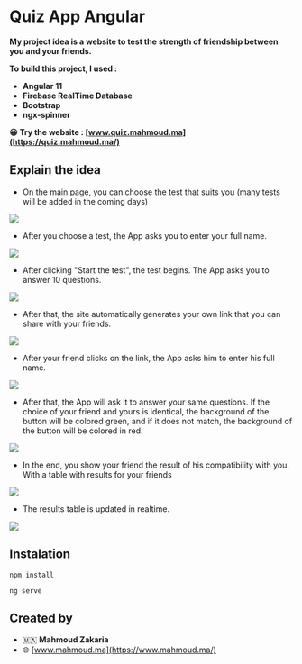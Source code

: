 





# Quiz App Angular 

**My project idea is a website to test the strength of friendship between you and your friends.**

**To build this project, I used :**

- **Angular 11**
- **Firebase RealTime Database** 
- **Bootstrap**
- **ngx-spinner**

**😀 Try the website : [www.quiz.mahmoud.ma](https://quiz.mahmoud.ma/)**

## Explain the idea
 - On the main page, you can choose the test that suits you (many tests will be added in the coming days)

![](https://i.imgur.com/dCRNvKN.png)

 - After you choose a test, the App asks you to enter your full name.

![](https://i.imgur.com/VSaVljl.png)

 - After clicking "Start the test", the test begins. The App asks you to answer 10 questions.


![](https://i.imgur.com/5cTomHc.png)


 - After that, the site automatically generates your own link that you can share with your friends.

![](https://i.imgur.com/jkRiHD5.png)


 - After your friend clicks on the link, the App asks him to enter his full name.

![](https://i.imgur.com/3nhnQ7V.png)

 - After that, the App will ask it to answer your same questions. If the choice of your friend and yours is identical, the background of the button will be colored green, and if it does not match, the background of the button will be colored in red.

![](https://i.imgur.com/1c3RRIv.png)


 - In the end, you show your friend the result of his compatibility with you. With a table with results for your friends

![](https://i.imgur.com/o3m46L4.png)

 - The results table  is updated in realtime.

![](https://i.imgur.com/PlgRaOP.png)

## Instalation

```bash=
npm install

ng serve
```

## Created by

* 🇲🇦 **Mahmoud Zakaria** 
* 🌐 [www.mahmoud.ma](https://www.mahmoud.ma/)
